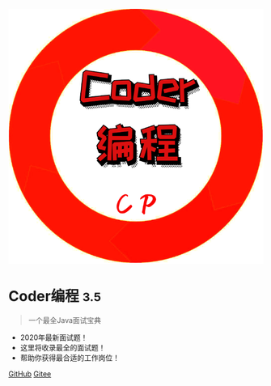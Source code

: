 ![logo](image/log.png ':size=100')

# Coder编程 <small>3.5</small>


> 一个最全Java面试宝典

- 2020年最新面试题！
- 这里将收录最全的面试题！
- 帮助你获得最合适的工作岗位！


[GitHub](https://github.com/CoderMerlin)
[Gitee](https://gitee.com/573059382)